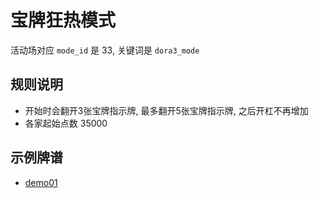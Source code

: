 # 宝牌狂热模式

活动场对应 `mode_id` 是 33, 关键词是 `dora3_mode`

## 规则说明

- 开始时会翻开3张宝牌指示牌, 最多翻开5张宝牌指示牌, 之后开杠不再增加
- 各家起始点数 35000

## 示例牌谱

- [demo01](demo01.js)
